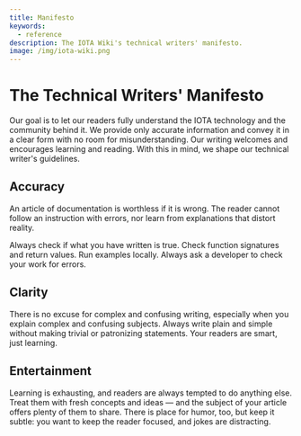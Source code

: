 ```yaml
---
title: Manifesto
keywords:
  - reference
description: The IOTA Wiki's technical writers' manifesto.
image: /img/iota-wiki.png
---
```


# The Technical Writers' Manifesto

Our goal is to let our readers fully understand the IOTA technology and the community behind it. We provide only accurate information and convey it in a clear form with no room for misunderstanding. Our writing welcomes and encourages learning and reading. With this in mind, we shape our technical writer's guidelines.

## Accuracy

An article of documentation is worthless if it is wrong. The reader cannot follow an instruction with errors, nor learn from explanations that distort reality.

Always check if what you have written is true. Check function signatures and return values. Run examples locally. Always ask a developer to check your work for errors.

## Clarity

There is no excuse for complex and confusing writing, especially when you explain complex and confusing subjects. Always write plain and simple without making trivial or patronizing statements. Your readers are smart, just learning.

## Entertainment

Learning is exhausting, and readers are always tempted to do anything else. Treat them with fresh concepts and ideas — and the subject of your article offers plenty of them to share. There is place for humor, too, but keep it subtle: you want to keep the reader focused, and jokes are distracting.
